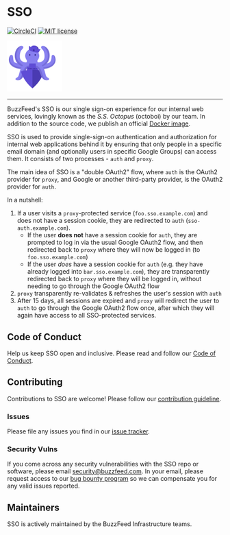 # SSO

[![CircleCI](https://circleci.com/gh/buzzfeed/sso.svg?style=svg)](https://circleci.com/gh/buzzfeed/sso)
[![MIT license](http://img.shields.io/badge/license-MIT-brightgreen.svg)](http://opensource.org/licenses/MIT)

<img src="docs/img/logo.png" width="128px">

----

BuzzFeed's SSO is our single sign-on experience for our internal web services, lovingly known as the *S.S. Octopus* (octoboi) by our team. In addition to the source code, we publish an official [Docker image][docker_hub].

SSO is used to provide single-sign-on authentication and authorization for internal web applications behind it by ensuring that only people in a specific email domain (and optionally users in specific Google Groups) can access them. It consists of two processes - `auth` and `proxy`.

The main idea of SSO is a "double OAuth2" flow, where `auth` is the OAuth2 provider for `proxy`, and Google or another third-party provider, is the OAuth2 provider for `auth`.

In a nutshell:

1. If a user visits a `proxy`-protected service (`foo.sso.example.com`) and does not have a session cookie, they are redirected to `auth` (`sso-auth.example.com`).
   - If the user **does not** have a session cookie for `auth`,
     they are prompted to log in via the usual Google OAuth2 flow, and then
     redirected back to `proxy` where they will now be logged in (to
     `foo.sso.example.com`)
   - If the user *does* have a session cookie for `auth` (e.g. they
     have already logged into `bar.sso.example.com`), they are
     transparently redirected back to `proxy` where they will be logged in,
     without needing to go through the Google OAuth2 flow
2. `proxy` transparently re-validates & refreshes the user's session with `auth`
3. After 15 days, all sessions are expired and `proxy` will redirect the user to `auth` to go through the Google OAuth2 flow once, after which they will again have access to all SSO-protected services.

## Code of Conduct

Help us keep SSO open and inclusive. Please read and follow our [Code of Conduct](CODE_OF_CONDUCT.md).

## Contributing

Contributions to SSO are welcome! Please follow our [contribution guideline](CONTRIBUTING.md).

### Issues

Please file any issues you find in our [issue tracker](https://github.com/buzzfeed/sso/issues).

### Security Vulns

If you come across any security vulnerabilities with the SSO repo or software, please email security@buzzfeed.com. In your email, please request access to our [bug bounty program](https://hackerone.com/buzzfeed) so we can compensate you for any valid issues reported.

## Maintainers

SSO is actively maintained by the BuzzFeed Infrastructure teams.

[docker_hub]: https://hub.docker.com/r/buzzfeed/sso/
